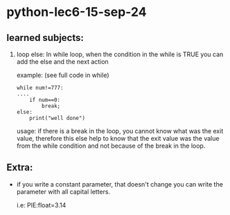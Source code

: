 # python-lec6-15-sep-24

## learned subjects:

1) loop else: 
    In while loop, when the condition in the while is TRUE you can add the else and the next action

    example: (see full code in while)
    ```
    while num!=777:
   ....
        if num==0:
            break;
   else: 
        print("well done")
    ```
   usage: if there is a break in the loop, you cannot know what was the exit value, therefore this else help to know that the exit value was the value from the while condition and not because of the break in the loop. 
## Extra:

* if you write a constant parameter, that doesn't change you can write the parameter with all capital letters.

    i.e: PIE:float=3.14